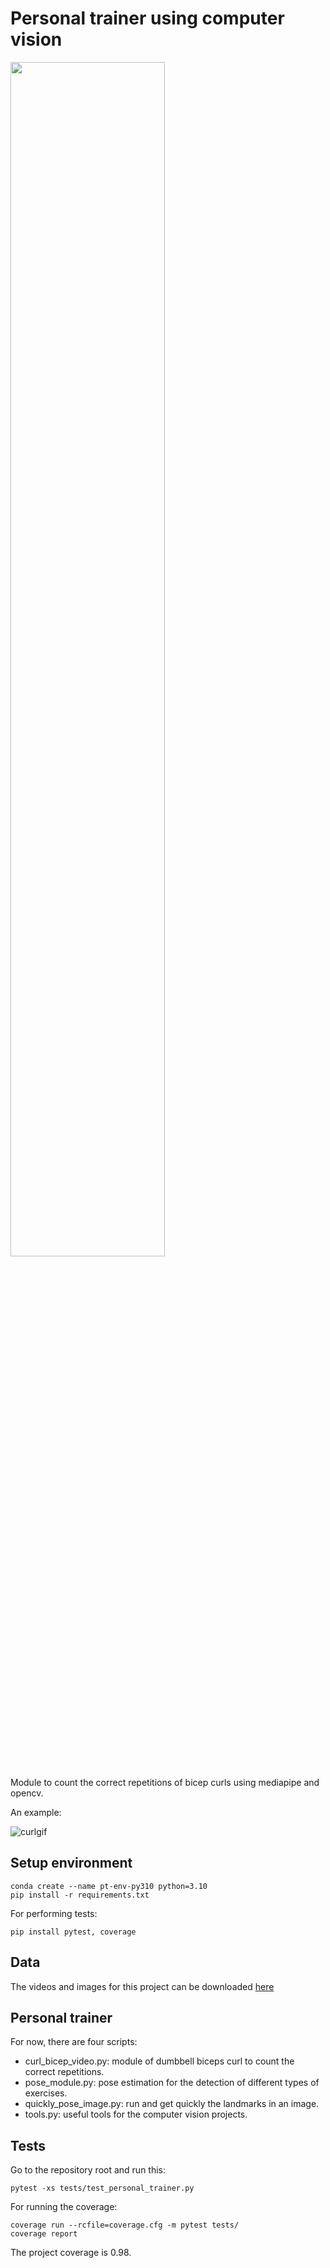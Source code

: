 
# Personal trainer using computer vision
<img src="images/curl.jpg" width=70%>

Module to count the correct repetitions of bicep curls using mediapipe and opencv.

An example:

![curlgif](images/curl.gif)


## Setup environment
```
conda create --name pt-env-py310 python=3.10
pip install -r requirements.txt
```

For performing tests:
```
pip install pytest, coverage
```

## Data
The videos and images for this project can be downloaded [here](https://pexels.com)


## Personal trainer
For now, there are four scripts:

 - curl_bicep_video.py: module of dumbbell biceps curl to count the correct repetitions.
 - pose_module.py: pose estimation for the detection of different types of exercises.
 - quickly_pose_image.py: run and get quickly the landmarks in an image.
 - tools.py: useful tools for the computer vision projects.


## Tests
Go to the repository root and run this:

```
pytest -xs tests/test_personal_trainer.py
```

For running the coverage:

```
coverage run --rcfile=coverage.cfg -m pytest tests/
coverage report
```
The project coverage is 0.98.

